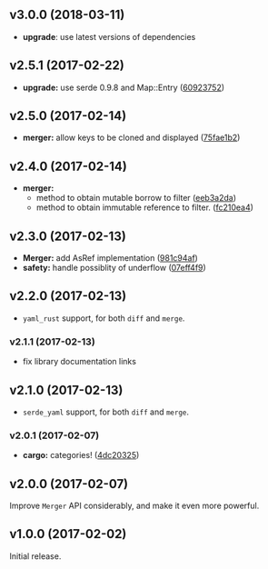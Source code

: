 ## v3.0.0 (2018-03-11)

* **upgrade**: use latest versions of dependencies

## v2.5.1 (2017-02-22)


* **upgrade:**  use serde 0.9.8 and Map::Entry ([60923752](https://github.com/Byron/treediff-rs/commit/6092375279e6fe184c8b457f0e6eb5a9f7f05d3b))


## v2.5.0 (2017-02-14)

* **merger:**  allow keys to be cloned and displayed ([75fae1b2](https://github.com/Byron/treediff-rs/commit/75fae1b2c30b9ce42012f1c9d63118e0443b9b6f))


## v2.4.0 (2017-02-14)


* **merger:**
  *  method to obtain mutable borrow to filter ([eeb3a2da](https://github.com/Byron/treediff-rs/commit/eeb3a2da52c22d7e820fe3a40c74e55a2431ff9e))
  *  method to obtain immutable reference to filter. ([fc210ea4](https://github.com/Byron/treediff-rs/commit/fc210ea42354be6e8febcd210bd9630040bd357d))


## v2.3.0 (2017-02-13)


* **Merger:**  add AsRef implementation ([981c94af](https://github.com/Byron/treediff-rs/commit/981c94afe98cd1da11aed290562ebe4a1e7a60cc))
* **safety:**  handle possiblity of underflow ([07eff4f9](https://github.com/Byron/treediff-rs/commit/07eff4f93816bc10d4b0d5d98bcaef03741ee2c0))


## v2.2.0 (2017-02-13)

* `yaml_rust` support, for both `diff` and `merge`.

### v2.1.1 (2017-02-13)

* fix library documentation links

## v2.1.0 (2017-02-13)

* `serde_yaml` support, for both `diff` and `merge`.


### v2.0.1 (2017-02-07)

* **cargo:**  categories! ([4dc20325](https://github.com/Byron/treediff-rs/commit/4dc2032561593cee1a41f2371396fade9687906c))

##  v2.0.0 (2017-02-07)

Improve `Merger` API considerably, and make it even more powerful.

##  v1.0.0 (2017-02-02)

Initial release.
